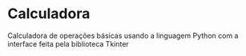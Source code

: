 # Calculadora
Calculadora de operações básicas usando a linguagem Python com a interface feita pela biblioteca Tkinter
